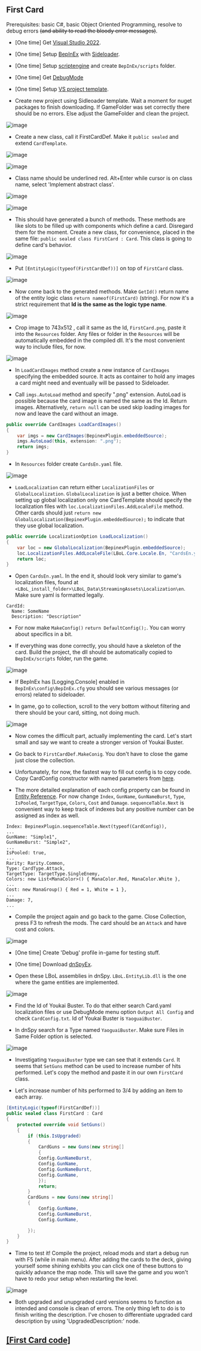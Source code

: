 ## First Card

Prerequisites: basic C#, basic Object Oriented Programming, resolve to debug errors ~~(and ability to read the bloody error messages)~~.

- [One time] Get [Visual Studio 2022](https://visualstudio.microsoft.com/vs/community/).

- [One time] Setup [BepInEx](https://github.com/Neoshrimp/LBoL-Entity-Sideloader/blob/master/Installation.md) with [Sideloader](https://github.com/Neoshrimp/LBoL-Entity-Sideloader/blob/master/src/LBoL-Entity-Sideloader/LBoL-Entity-Sideloader.dll).

- [One time] Setup [scriptengine](https://github.com/Neoshrimp/BepInEx.Debug/blob/master/src/ScriptEngine/ScriptEngine.dll) and create `BepInEx/scripts` folder.

- [One time] Get [DebugMode](https://github.com/Neoshrimp/LBoL-ModdingTools#debugmode)

- [One time] Setup [VS project template](https://github.com/Neoshrimp/LBoL-ModdingTools/tree/master/src/SideloaderTemplate).

- Create new project using Sidleoader template. Wait a moment for nuget packages to finish downloading. If GameFolder was set correctly there should be no errors. Else adjust the GameFolder and clean the project.

![image](https://user-images.githubusercontent.com/89428565/236564583-ab780602-6dc5-4eab-86b1-a9e00c8be472.png)

- Create a new class, call it FirstCardDef. Make it `public sealed` and extend `CardTemplate`.

![image](https://user-images.githubusercontent.com/89428565/236564651-22de18a5-f1a7-498f-a586-f4b9404c29fd.png)

![image](https://user-images.githubusercontent.com/89428565/236564693-8aceffc3-7d76-4d1f-b5ca-897a05214707.png)



- Class name should be underlined red. Alt+Enter while cursor is on class name, select 'Implement abstract class'.

![image](https://user-images.githubusercontent.com/89428565/236564727-928bc477-ff93-4f7f-be1e-005bca017630.png)

![image](https://user-images.githubusercontent.com/89428565/236564823-899c9ed1-729c-4302-93ae-cabe1fbc810f.png)



- This should have generated a bunch of methods. These methods are like slots to be filled up with components which define a card. Disregard them for the moment. Create a new class, for convenience, placed in the same file: `public sealed class FirstCard : Card`. This class is going to define card's behavior.

![image](https://user-images.githubusercontent.com/89428565/236564867-650faa7f-a875-4300-ba7b-2ca92fa46962.png)


- Put `[EntityLogic(typeof(FirstCardDef))]` on top of `FirstCard` class.

![image](https://user-images.githubusercontent.com/89428565/236564921-e8ff78d5-57c0-45d3-9034-e5833e5ecb46.png)

- Now come back to the generated methods. Make `GetId()` return name of the entity logic class `return nameof(FirstCard)` (string). For now it's a strict requirement that **Id is the same as the logic type name**.

![image](https://user-images.githubusercontent.com/89428565/236586953-58ee8e80-160f-403c-9615-e69036e465fb.png)

- Crop image to 743x512 , call it same as the Id, `FirstCard.png`, paste it into the `Resources` folder. Any files or folder in the `Resources` will be automatically embedded in the compiled dll. It's the most convenient way to include files, for now.

![image](https://user-images.githubusercontent.com/89428565/236586980-ebb19bef-e87f-4f88-be2d-b73b7154616b.png)

- In `LoadCardImages` method create a new instance of `CardImages` specifying the embedded source. It acts as container to hold any images a card might need and eventually will be passed to Sideloader.

- Call `imgs.AutoLoad` method and specify ".png" extension. AutoLoad is possible because the card image is named the same as the Id. Return images. Alternatively, `return null` can be used skip loading images for now and leave the card without an image.

```csharp
public override CardImages LoadCardImages()
{
    var imgs = new CardImages(BepinexPlugin.embeddedSource);
    imgs.AutoLoad(this, extension: ".png");
    return imgs;
}
```


- In `Resources` folder create `CardsEn.yaml` file.

![image](https://user-images.githubusercontent.com/89428565/236587175-d7fd9356-7212-433a-be8a-3d4186dcafa1.png)

- `LoadLocalization` can return either `LocalizationFiles` or `GlobalLocalization`. `GlobalLocalization` is just a better choice. When setting up global localization only one CardTemplate should specify the localization files with `loc.LocalizationFiles.AddLocaleFile` method. Other cards should just `return new GlobalLocalization(BepinexPlugin.embeddedSource);` to indicate that they use global localization.


```csharp
public override LocalizationOption LoadLocalization()
{
    var loc = new GlobalLocalization(BepinexPlugin.embeddedSource);
    loc.LocalizationFiles.AddLocaleFile(LBoL.Core.Locale.En, "CardsEn.yaml");
    return loc;
}
```

- Open `CardsEn.yaml`. In the end it, should look very similar to game's localization files, found at `<LBoL_install_folder>\LBoL_Data\StreamingAssets\Localization\en`. Make sure yaml is formatted legally.

```
CardId:
  Name: SomeName
  Description: "Description"
```

- For now make `MakeConfig()` `return DefaultConfig();`. You can worry about specifics in a bit.

- If everything was done correctly, you should have a skeleton of the card. Build the project, the dll should be automatically copied to `BepInEx/scripts` folder, run the game.

![image](https://user-images.githubusercontent.com/89428565/236587200-678e5c16-d8c5-430b-b7d0-70b80c374b5e.png)


- If BepInEx has [Logging.Console] enabled in  `BepInEx\config\BepInEx.cfg` you should see various messages (or errors) related to sideloader.

- In game, go to collection, scroll to the very bottom without filtering and there should be your card, sitting, not doing much.

![image](https://user-images.githubusercontent.com/89428565/236587228-255beb99-b807-4b56-ad26-d0e7e1d11c55.png)

- Now comes the difficult part, actually implementing the card. Let's start small and say we want to create a stronger version of Youkai Buster.

- Go back to `FirstCardDef.MakeConig`. You don't have to close the game just close the collection.

- Unfortunately, for now, the fastest way to fill out config is to copy code. Copy  CardConfig constructor with named parameters from [here](https://github.com/Neoshrimp/LBoL-Entity-Sideloader/blob/ae2ef3c77ef28da9035603b182640c711dd55d06/src/LBoL-Entity-Sideloader/Entities/CardTemplate.cs#L47).

- The more detailed explanation of each config property can be found in [Entity Reference](https://github.com/Neoshrimp/LBoL-Entity-Sideloader/blob/master/src/LBoL-Entity-Sideloader/EntityReference.md). For now change `Index`,  `GunName`, `GunNameBurst`, `Type`, `IsPooled`, `TargetType`, `Colors`, `Cost` and `Damage`. `sequenceTable.Next` is convenient way to keep track of indexes but any positive number can be assigned as index as well.
```
Index: BepinexPlugin.sequenceTable.Next(typeof(CardConfig)),
...
GunName: "Simple1",
GunNameBurst: "Simple2",
...
IsPooled: true,
...
Rarity: Rarity.Common,
Type: CardType.Attack,
TargetType: TargetType.SingleEnemy,
Colors: new List<ManaColor>() { ManaColor.Red, ManaColor.White },
...
Cost: new ManaGroup() { Red = 1, White = 1 },
...
Damage: 7,
...

```

- Compile the project again and go back to the game. Close Collection, press F3 to refresh the mods. The card should be an `Attack` and have cost and colors.

![image](https://user-images.githubusercontent.com/89428565/236587270-0d66f1a2-e384-45d3-99c5-f69cfc63a06b.png)

- [One time] Create 'Debug' profile in-game for testing stuff. 

- [One time] Download [dnSpyEx](https://github.com/dnSpyEx/dnSpy).

- Open these LBoL assemblies in dnSpy. `LBoL.EntityLib.dll` is the one where the game entities are implemented.

![image](https://user-images.githubusercontent.com/89428565/236587299-d8ee5fae-c5e5-4e79-8906-9c7ff7a45068.png)

- Find the Id of Youkai Buster. To do that either search Card.yaml localization files or use DebugMode menu option `Output All Config` and check `CardConfig.txt`. Id of Youkai Buster is `YaoguaiBuster`.

- In dnSpy search for a Type named `YaoguaiBuster`. Make sure Files in Same Folder option is selected.

![image](https://user-images.githubusercontent.com/89428565/236587341-a0100779-5c72-4023-8129-39a160fa46ff.png)

- Investigating `YaoguaiBuster` type we can see that it extends `Card`. It seems that `SetGuns` method can be used to increase number of hits performed. Let's copy the method and paste it in our own `FirstCard` class.

- Let's increase number of hits performed to 3/4 by adding an item to each array.

```csharp
[EntityLogic(typeof(FirstCardDef))]
public sealed class FirstCard : Card
{
    protected override void SetGuns()
    {
        if (this.IsUpgraded)
        {
            CardGuns = new Guns(new string[]
            {
            Config.GunNameBurst,
            Config.GunName,
            Config.GunNameBurst,
            Config.GunName,
            });
            return;
        }
        CardGuns = new Guns(new string[]
        {
            Config.GunName,
            Config.GunNameBurst,
            Config.GunName,

        });
    }
}
```

- Time to test it! Compile the project, reload mods and start a debug run with F5 (while in main menu). After adding the cards to the deck, giving yourself some shining exhibits you can click one of these buttons to quickly advance the map node. This will save the game and you won't have to redo your setup when restarting the level.

![image](https://user-images.githubusercontent.com/89428565/236587365-38b4d057-2f2d-4b13-a95f-f1e9e4c6a158.png)

- Both upgraded and unupgraded card versions seems to function as intended and console is clean of errors. The only thing left to do is to finish writing the description. I've chosen to differentiate upgraded card description by using 'UpgradedDescription:' node.

## [[First Card code]](https://github.com/Neoshrimp/LBoL-Entity-Sideloader/tree/master/src/FirstCard)
